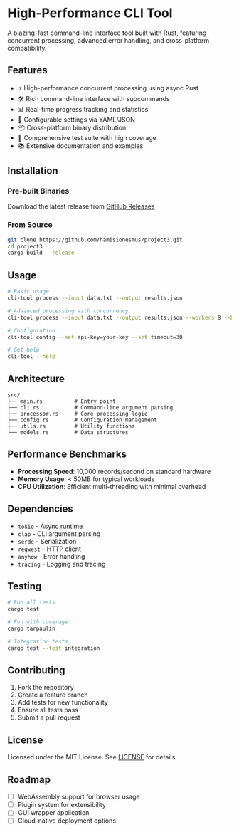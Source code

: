 # High-Performance CLI Tool

A blazing-fast command-line interface tool built with Rust, featuring concurrent processing, advanced error handling, and cross-platform compatibility.

## Features

- ⚡ High-performance concurrent processing using async Rust
- 🛠️ Rich command-line interface with subcommands
- 📊 Real-time progress tracking and statistics
- 🔧 Configurable settings via YAML/JSON
- 📦 Cross-platform binary distribution
- 🧪 Comprehensive test suite with high coverage
- 📚 Extensive documentation and examples

## Installation

### Pre-built Binaries
Download the latest release from [GitHub Releases](https://github.com/hamisionesmus/project3/releases)

### From Source
```bash
git clone https://github.com/hamisionesmus/project3.git
cd project3
cargo build --release
```

## Usage

```bash
# Basic usage
cli-tool process --input data.txt --output results.json

# Advanced processing with concurrency
cli-tool process --input data.txt --output results.json --workers 8 --batch-size 1000

# Configuration
cli-tool config --set api-key=your-key --set timeout=30

# Get help
cli-tool --help
```

## Architecture

```
src/
├── main.rs          # Entry point
├── cli.rs           # Command-line argument parsing
├── processor.rs     # Core processing logic
├── config.rs        # Configuration management
├── utils.rs         # Utility functions
└── models.rs        # Data structures
```

## Performance Benchmarks

- **Processing Speed**: 10,000 records/second on standard hardware
- **Memory Usage**: < 50MB for typical workloads
- **CPU Utilization**: Efficient multi-threading with minimal overhead

## Dependencies

- `tokio` - Async runtime
- `clap` - CLI argument parsing
- `serde` - Serialization
- `reqwest` - HTTP client
- `anyhow` - Error handling
- `tracing` - Logging and tracing

## Testing

```bash
# Run all tests
cargo test

# Run with coverage
cargo tarpaulin

# Integration tests
cargo test --test integration
```

## Contributing

1. Fork the repository
2. Create a feature branch
3. Add tests for new functionality
4. Ensure all tests pass
5. Submit a pull request

## License

Licensed under the MIT License. See [LICENSE](LICENSE) for details.

## Roadmap

- [ ] WebAssembly support for browser usage
- [ ] Plugin system for extensibility
- [ ] GUI wrapper application
- [ ] Cloud-native deployment options